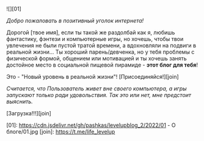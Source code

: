 <!--
Title: О Блоге
PostId: 9062000804558589435
Labels: Записи
Published: true
-->

![][01]

_Добро пожаловать в позитивный уголок интернета!_

Дорогой [твое имя], если ты такой же раздолбай как я, любишь фантастику, фэнтези и компьютерные игры, но хочешь, чтобы твои увлечения не были пустой тратой времени, а вдохновляли на подвиги в реальной жизни... Ты хороший парень/девченка, но у тебя проблемы с физической формой, общением или мотивацией и ты хочешь занять достойное место в социальной пищевой пирамиде - **этот блог для тебя**!

Это - "Новый уровень в реальной жизни"! [Присоединяйся!][join]

_Считается, что Пользователь живет вне своего компьютера, а игры запускают только ради удовольствия. Так это или нет, мне предстоит выяснить._

[Загрузка!!!][join]

[01]: https://cdn.jsdelivr.net/gh/pashkas/levelupblog_2/2022/01 - О блоге/01.jpg
[join]: https://t.me/life_levelup